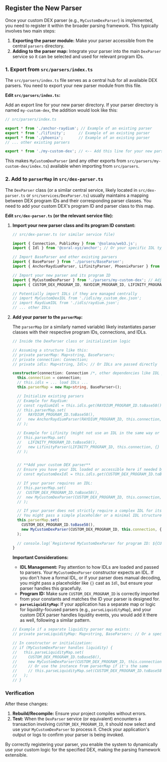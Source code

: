 ## Register the New Parser

Once your custom DEX parser (e.g., `MyCustomDexParser`) is implemented, you need to register it within the broader parsing framework. This typically involves two main steps:

1.  **Exporting the parser module:** Make your parser accessible from the central `parsers` directory.
2.  **Adding to the parser map:** Integrate your parser into the main `DexParser` service so it can be selected and used for relevant program IDs.

### 1. Export from `src/parsers/index.ts`

The `src/parsers/index.ts` file serves as a central hub for all available DEX parsers. You need to export your new parser module from this file.

**Edit `src/parsers/index.ts`:**

Add an export line for your new parser directory. If your parser directory is named `my-custom-dex`, the addition would look like this:

```typescript
// src/parsers/index.ts

export * from './anchor-raydium'; // Example of an existing parser
export * from './lifinity';      // Example of an existing parser
export * from './phoenix';       // Example of an existing parser
// ... other existing parsers

export * from './my-custom-dex'; // <-- Add this line for your new parser
```

This makes `MyCustomDexParser` (and any other exports from `src/parsers/my-custom-dex/index.ts`) available when importing from `src/parsers`.

### 2. Add to `parserMap` in `src/dex-parser.ts`

The `DexParser` class (or a similar central service, likely located in `src/dex-parser.ts` or `src/services/DexParser.ts`) usually maintains a mapping between DEX program IDs and their corresponding parser classes. You need to add your custom DEX's program ID and parser class to this map.

**Edit `src/dex-parser.ts` (or the relevant service file):**

1.  **Import your new parser class and its program ID constant:**

    ```typescript
    // src/dex-parser.ts (or similar service file)

    import { Connection, PublicKey } from '@solana/web3.js';
    import { Idl } from '@coral-xyz/anchor'; // Or your specific IDL types

    // Import BaseParser and other existing parsers
    import { BaseParser } from './parsers/BaseParser';
    import { AnchorRaydiumParser, LifinityParser, PhoenixParser } from './parsers'; // Assuming these are exported via src/parsers/index.ts

    // Import your new parser and its program ID
    import { MyCustomDexParser } from './parsers/my-custom-dex'; // Adjust path if your parsers/index.ts is set up
    import { CUSTOM_DEX_PROGRAM_ID, RAYDIUM_PROGRAM_ID, LIFINITY_PROGRAM_ID, PHOENIX_PROGRAM_ID } from './constants'; // Ensure CUSTOM_DEX_PROGRAM_ID is defined

    // Potentially import IDLs if they are managed centrally
    // import MyCustomDexIDL from './idls/my_custom_dex.json';
    // import RaydiumIDL from './idls/raydium.json';
    // ... other IDLs
    ```

2.  **Add your parser to the `parserMap`:**

    The `parserMap` (or a similarly named variable) likely instantiates parser classes with their respective program IDs, connections, and IDLs.

    ```typescript
    // Inside the DexParser class or initialization logic

    // Assuming a structure like this:
    // private parserMap: Map<string, BaseParser>;
    // private connection: Connection;
    // private idls: Map<string, Idl>; // Or IDLs are passed directly

    constructor(connection: Connection /*, other dependencies like IDL provider/map */) {
      this.connection = connection;
      // this.idls = ... load IDLs ...
      this.parserMap = new Map<string, BaseParser>();

      // Initialize existing parsers
      // Example for Raydium:
      // const raydiumIdl = this.idls.get(RAYDIUM_PROGRAM_ID.toBase58()) || RaydiumIDL_fallback;
      // this.parserMap.set(
      //   RAYDIUM_PROGRAM_ID.toBase58(),
      //   new AnchorRaydiumParser(RAYDIUM_PROGRAM_ID, this.connection, raydiumIdl as Idl)
      // );

      // Example for Lifinity (might not use an IDL in the same way or have a simpler one)
      // this.parserMap.set(
      //   LIFINITY_PROGRAM_ID.toBase58(),
      //   new LifinityParser(LIFINITY_PROGRAM_ID, this.connection, {} as Idl) // Pass a minimal IDL if not used
      // );


      // **Add your custom DEX parser**
      // Ensure you have your IDL loaded or accessible here if needed by your parser's constructor
      // const myCustomDexIdl = this.idls.get(CUSTOM_DEX_PROGRAM_ID.toBase58()) || MyCustomDexIDL_fallback; // Or however you manage IDLs

      // If your parser requires an IDL:
      // this.parserMap.set(
      //  CUSTOM_DEX_PROGRAM_ID.toBase58(),
      //  new MyCustomDexParser(CUSTOM_DEX_PROGRAM_ID, this.connection, myCustomDexIdl as Idl)
      // );

      // If your parser does not strictly require a complex IDL for its operations (e.g., manual decoding):
      // You might pass a simple placeholder or a minimal IDL structure if the BaseParser expects it.
      this.parserMap.set(
        CUSTOM_DEX_PROGRAM_ID.toBase58(),
        new MyCustomDexParser(CUSTOM_DEX_PROGRAM_ID, this.connection, {} as Idl) // Example: pass empty IDL if not used by this specific parser
      );
      
      // console.log(`Registered MyCustomDexParser for program ID: ${CUSTOM_DEX_PROGRAM_ID.toBase58()}`);
    }
    ```

    **Important Considerations:**

    *   **IDL Management:** Pay attention to how IDLs are loaded and passed to parsers. Your `MyCustomDexParser` constructor expects an IDL. If you don't have a formal IDL, or if your parser does manual decoding, you might pass a placeholder like `{}` cast as `Idl`, but ensure your parser handles this gracefully.
    *   **Program ID:** Make sure `CUSTOM_DEX_PROGRAM_ID` is correctly imported from your constants and matches the ID your parser is designed for.
    *   **`parseLiquidityMap`:** If your application has a separate map or logic for liquidity-focused parsers (e.g., `parseLiquidityMap`), and your custom DEX parser handles liquidity events, you would add it there as well, following a similar pattern.

    ```typescript
    // Example if a separate liquidity parser map exists:
    // private parseLiquidityMap: Map<string, BaseParser>; // Or a specific liquidity parser type

    // In constructor or initialization:
    // if (MyCustomDexParser handles liquidity) {
    //   this.parseLiquidityMap.set(
    //     CUSTOM_DEX_PROGRAM_ID.toBase58(),
    //     new MyCustomDexParser(CUSTOM_DEX_PROGRAM_ID, this.connection, myCustomDexIdl as Idl)
    //     // Or use the instance from parserMap if it's the same
    //     // this.parseLiquidityMap.set(CUSTOM_DEX_PROGRAM_ID.toBase58(), this.parserMap.get(CUSTOM_DEX_PROGRAM_ID.toBase58()));
    //   );
    // }
    ```

### Verification

After these changes:

1.  **Rebuild/Recompile:** Ensure your project compiles without errors.
2.  **Test:** When the `DexParser` service (or equivalent) encounters a transaction involving `CUSTOM_DEX_PROGRAM_ID`, it should now select and use your `MyCustomDexParser` to process it. Check your application's output or logs to confirm your parser is being invoked.

By correctly registering your parser, you enable the system to dynamically use your custom logic for the specified DEX, making the parsing framework extensible.
```
